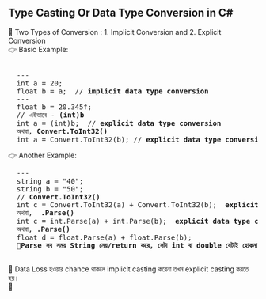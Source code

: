 ## Type Casting Or Data Type Conversion in C#

🔷 Two Types of Conversion : 1. Implicit Conversion and 2. Explicit Conversion  <br> 
👉 Basic Example: 
<pre> 
  ---
  int a = 20;
  float b = a;  // <b>implicit data type conversion </b>
  ---
  float b = 20.345f;
  // এইভাবে - <b>(int)b </b> 
  int a = (int)b;  // <b>explicit data type conversion </b>
  অথবা, <b>Convert.ToInt32()</b>
  int a = Convert.ToInt32(b); // <b>explicit data type conversion  </b>
</pre>
👉 Another Example: 
<pre>
  ---
  string a = "40";
  string b = "50";
  // <b>Convert.ToInt32() </b>
  int c = Convert.ToInt32(a) + Convert.ToInt32(b);  <b>explicit data type conversion  </b>
  অথবা,  <b>.Parse()</b>
  int c = int.Parse(a) + int.Parse(b);  <b>explicit data type conversion  </b> 
  অথবা, <b>.Parse()</b> 
  float d = float.Parse(a) + float.Parse(b);
  🔸<b>Parse সব সময় String নেয়/return করে, সেটা int বা double যেটাই হোকনা কেনো।  </b>
  
</pre>

🔶 Data Loss হওয়ার chance থাকলে implicit casting করেনা তখন explicit casting করতে হয়।  <br> 
🔷 

